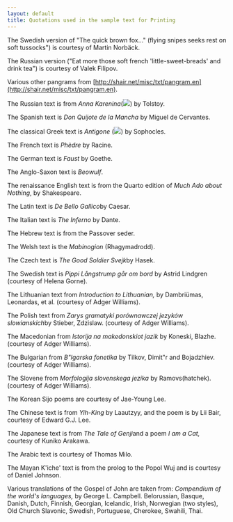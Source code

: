 ```yaml
---
layout: default
title: Quotations used in the sample text for Printing
---
```



The Swedish version of "The quick brown fox..." (flying snipes seeks
rest on soft tussocks") is courtesy of Martin Norbäck.

The Russian version ("Eat more those soft french 'little-sweet-breads'
and drink tea") is courtesy of Valek Filipov.

Various other pangrams from
[http://shair.net/misc/txt/pangram.en](http://shair.net/misc/txt/pangram.en).

The Russian text is from *Anna Karenina*(![](img/Anna.gif)) by Tolstoy.

The Spanish text is *Don Quijote de la Mancha* by Miguel de Cervantes.

The classical Greek text is *Antigone* (![](img/Antigone.gif)) by Sophocles.

The French text is *Phèdre* by Racine.

The German text is *Faust* by Goethe.

The Anglo-Saxon text is *Beowulf*.

The renaissance English text is from the Quarto edition of *Much Ado
about Nothing*, by Shakespeare.

The Latin text is *De Bello Gallico*by Caesar.

The Italian text is *The Inferno* by Dante.

The Hebrew text is from the Passover seder.

The Welsh text is the *Mabinogion* (Rhagymadrodd).

The Czech text is *The Good Soldier Svejk*by Hasek.

The Swedish text is *Pippi Långstrump går om bord* by Astrid Lindgren
(courtesy of Helena Gorne).

The Lithuanian text from *Introduction to Lithuanian,* by Dambriümas,
Leonardas, et al. (courtesy of Adger Williams).

The Polish text from *Zarys gramatyki porównawczej jezyków
slowianskich*by Stieber, Zdzislaw. (courtesy of Adger Williams).

The Macedonian from *Istorija na makedonskiot jazik* by Koneski, Blazhe.
(courtesy of Adger Williams).

The Bulgarian from *B"lgarska fonetika* by Tilkov, Dimit"r and
Bojadzhiev. (courtesy of Adger Williams).

The Slovene from *Morfologija slovenskega jezika* by Ramovs(hatchek).
(courtesy of Adger Williams).

The Korean Sijo poems are courtesy of Jae-Young Lee.

The Chinese text is from *Yih-King* by Laautzyy, and the poem is by Lii
Bair, courtesy of Edward G.J. Lee.

The Japanese text is from *The Tale of Genji*and a poem *I am a Cat,*
courtesy of Kuniko Arakawa.

The Arabic text is courtesy of Thomas Milo.

The Mayan K'iche' text is from the prolog to the Popol Wuj and is
courtesy of Daniel Johnson.

Various translations of the Gospel of John are taken from: *Compendium
of the world's languages,* by George L. Campbell.
 Belorussian, Basque, Danish, Dutch, Finnish, Georgian, Icelandic,
Irish, Norwegian (two styles), Old Church Slavonic, Swedish, Portuguese,
Cherokee, Swahili, Thai.
